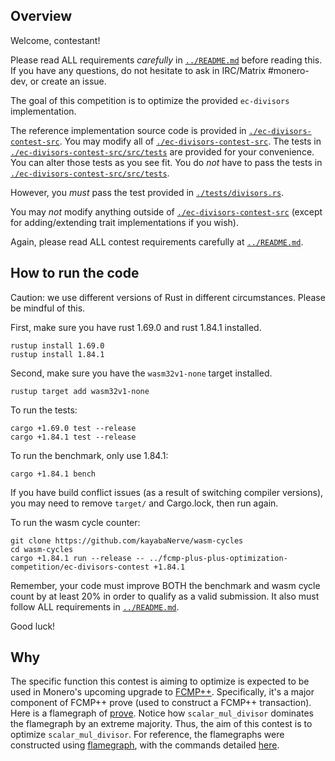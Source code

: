 ## Overview

Welcome, contestant!

Please read ALL requirements *carefully* in [`../README.md`](../README.md) before reading this.
If you have any questions, do not hesitate to ask in IRC/Matrix #monero-dev,
or create an issue.

The goal of this competition is to optimize the provided `ec-divisors`
implementation.

The reference implementation source code is provided in
[`./ec-divisors-contest-src`](./ec-divisors-contest-src). You may modify all of
[`./ec-divisors-contest-src`](./ec-divisors-contest-src). The tests in
[`./ec-divisors-contest-src/src/tests`](./ec-divisors-contest-src/tests) are
provided for your convenience. You can alter those tests as you see fit. You do
*not* have to pass the tests in [`./ec-divisors-contest-src/src/tests`](./ec-divisors-contest-src/src/tests).

However, you *must* pass the test provided in [`./tests/divisors.rs`](./tests/divisors.rs).

You may *not* modify anything outside of [`./ec-divisors-contest-src`](./ec-divisors-contest-src)
(except for adding/extending trait implementations if you wish).

Again, please read ALL contest requirements carefully at [`../README.md`](../README.md).

## How to run the code

Caution: we use different versions of Rust in different circumstances. Please
be mindful of this.

First, make sure you have rust 1.69.0 and rust 1.84.1 installed.

```
rustup install 1.69.0
rustup install 1.84.1
```

Second, make sure you have the `wasm32v1-none` target installed.

```
rustup target add wasm32v1-none
```

To run the tests:

```
cargo +1.69.0 test --release
cargo +1.84.1 test --release
```

To run the benchmark, only use 1.84.1:

```
cargo +1.84.1 bench
```

If you have build conflict issues (as a result of switching compiler versions),
you may need to remove `target/` and Cargo.lock, then run again.

To run the wasm cycle counter:

```
git clone https://github.com/kayabaNerve/wasm-cycles
cd wasm-cycles
cargo +1.84.1 run --release -- ../fcmp-plus-plus-optimization-competition/ec-divisors-contest +1.84.1
```

Remember, your code must improve BOTH the benchmark and wasm cycle count by at
least 20% in order to qualify as a valid submission. It also must follow ALL
requirements in [`../README.md`](../README.md).

Good luck!

## Why

The specific function this contest is aiming to optimize is expected to be
used in Monero's upcoming upgrade to [FCMP++](https://www.getmonero.org/2024/04/27/fcmps.html).
Specifically, it's a major component of FCMP++ prove (used to construct a FCMP++
transaction). Here is a flamegraph of [prove](https://raw.githubusercontent.com/j-berman/fcmp-plus-plus/760b7784c3b77a7f43329317448fe5bcbc00dfd3/crypto/fcmps/flamegraph_prove.svg).
Notice how `scalar_mul_divisor` dominates the flamegraph by an extreme majority.
Thus, the aim of this contest is to optimize `scalar_mul_divisor`.
For reference, the flamegraphs were constructed using [flamegraph](https://github.com/flamegraph-rs/flamegraph),
with the commands detailed [here](https://github.com/j-berman/fcmp-plus-plus/blob/760b7784c3b77a7f43329317448fe5bcbc00dfd3/crypto/fcmps/README.md#flamegraphs).
